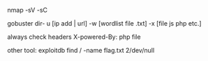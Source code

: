 nmap -sV -sC

gobuster dir- u [ip add | url] -w [wordlist file .txt] -x [file js php etc.]

always check headers
X-powered-By: php file

other tool: exploitdb
find / -name flag.txt 2/dev/null
